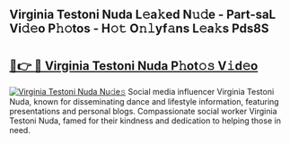 ## Virginia Testoni Nuda L𝚎a𝚔ed N𝚞𝚍e - Part-saL Vi𝚍𝚎o P𝚑𝚘tos - H𝚘𝚝 O𝚗𝚕yf𝚊ns L𝚎a𝚔s Pds8S

# <h2><a href="http://kfcu9o.oniu.top/?m=Virginia+Testoni+Nuda">🔗👉 🔴 Virginia Testoni Nuda P𝚑ot𝚘𝚜 V𝚒d𝚎o</a></h2>

[![Virginia Testoni Nuda Nu𝚍e𝚜](https://i.imgur.com/0qMVB7G.gif)](http://kfcu9o.oniu.top/?m=Virginia+Testoni+Nuda)
Social media influencer Virginia Testoni Nuda, known for disseminating dance and lifestyle information, featuring presentations and personal blogs. Compassionate social worker Virginia Testoni Nuda, famed for their kindness and dedication to helping those in need.  
